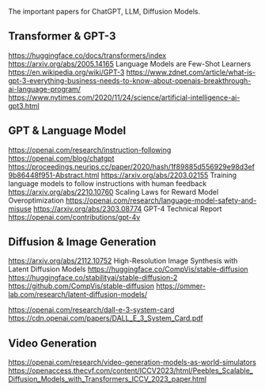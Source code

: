 
The important papers for ChatGPT, LLM, Diffusion Models.

## Transformer & GPT-3
https://huggingface.co/docs/transformers/index
https://arxiv.org/abs/2005.14165 Language Models are Few-Shot Learners
https://en.wikipedia.org/wiki/GPT-3
https://www.zdnet.com/article/what-is-gpt-3-everything-business-needs-to-know-about-openais-breakthrough-ai-language-program/
https://www.nytimes.com/2020/11/24/science/artificial-intelligence-ai-gpt3.html


## GPT & Language Model
https://openai.com/research/instruction-following
https://openai.com/blog/chatgpt
https://proceedings.neurips.cc/paper/2020/hash/1f89885d556929e98d3ef9b86448f951-Abstract.html
https://arxiv.org/abs/2203.02155 Training language models to follow instructions with human feedback
https://arxiv.org/abs/2210.10760 Scaling Laws for Reward Model Overoptimization
https://openai.com/research/language-model-safety-and-misuse
https://arxiv.org/abs/2303.08774  GPT-4 Technical Report
https://openai.com/contributions/gpt-4v


## Diffusion & Image Generation
https://arxiv.org/abs/2112.10752 High-Resolution Image Synthesis with Latent Diffusion Models
https://huggingface.co/CompVis/stable-diffusion
https://huggingface.co/stabilityai/stable-diffusion-2
https://github.com/CompVis/stable-diffusion
https://ommer-lab.com/research/latent-diffusion-models/

https://openai.com/research/dall-e-3-system-card
https://cdn.openai.com/papers/DALL_E_3_System_Card.pdf

## Video Generation
https://openai.com/research/video-generation-models-as-world-simulators
https://openaccess.thecvf.com/content/ICCV2023/html/Peebles_Scalable_Diffusion_Models_with_Transformers_ICCV_2023_paper.html
